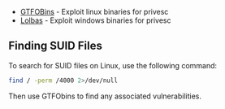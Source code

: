 - [GTFOBins](https://gtfobins.github.io/) - Exploit linux binaries for privesc
- [Lolbas](https://lolbas-project.github.io/#) - Exploit windows binaries for privesc

## Finding SUID Files
To search for SUID files on Linux, use the following command:

```sh
find / -perm /4000 2>/dev/null
```

Then use GTFObins to find any associated vulnerabilities.
